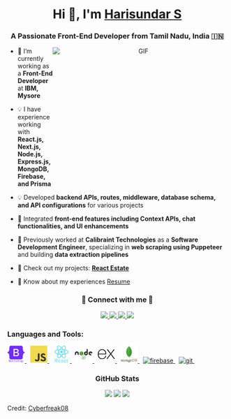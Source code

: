 <h1 align="center">Hi 👋, I'm <a href="https://Cyberfreak08.github.io/Me.io/" target="blank">Harisundar S</a></h1>
<h3 align="center">A Passionate Front-End Developer from Tamil Nadu, India 🇮🇳</h3>

<a target="_blank" align="center">
  <img align="right" top="500" height="300" width="400" alt="GIF" src="https://media.giphy.com/media/SWoSkN6DxTszqIKEqv/giphy.gif">
</a>

- 🔬 I’m currently working as a **Front-End Developer** at **IBM, Mysore**

- 💡 I have experience working with **React.js, Next.js, Node.js, Express.js, MongoDB, Firebase, and Prisma**

- 💡 Developed **backend APIs, routes, middleware, database schema, and API configurations** for various projects

- 🔨 Integrated **front-end features including Context APIs, chat functionalities, and UI enhancements**

- 🔬 Previously worked at **Calibraint Technologies** as a **Software Development Engineer**, specializing in **web scraping using Puppeteer** and building **data extraction pipelines**

- 📝 Check out my projects: **[React Estate](https://github.com/Cyberfreak08/react-estate-ui)**

- 📝 Know about my experiences <a href="https://drive.google.com/file/d/1wDkt1NzAb0PSD4PCSx8DlI8237GcYQ5f/view?usp=sharing" target="blank">Resume</a>

<h3 align="center"> 👥 Connect with me 🤝</h3>
<p align="center">
 <div align="center"  class="icons-social">
        <a target="_blank" href="https://www.linkedin.com/in/harisundar-sivakumar-50b12a23a/">
            <img src="https://img.icons8.com/doodle/40/000000/linkedin--v2.png">
        </a>
        <a target="_blank" href="https://github.com/Cyberfreak08">
            <img src="https://img.icons8.com/doodle/40/000000/github--v1.png">
        </a>
        <a target="_blank" href="https://stackoverflow.com/users/20377007/harisundar-s?tab=profile">
            <img src="https://img.icons8.com/external-tal-revivo-color-tal-revivo/40/000000/external-stack-overflow-is-a-question-and-answer-site-for-professional-logo-color-tal-revivo.png">
        </a>
        <a target="_blank" href="https://www.instagram.com/born_._.hyper_._/">
            <img src="https://img.icons8.com/doodle/40/000000/instagram-new--v2.png">
        </a>
    </div>
</p>

<h3 align="left">Languages and Tools:</h3>
<p align="left"> 
  <a href="https://getbootstrap.com" target="_blank"> <img src="https://raw.githubusercontent.com/devicons/devicon/master/icons/bootstrap/bootstrap-plain-wordmark.svg" alt="bootstrap" width="40" height="40"/> </a>&nbsp; 
  <a href="https://developer.mozilla.org/en-US/docs/Web/JavaScript" target="_blank"> <img src="https://raw.githubusercontent.com/devicons/devicon/master/icons/javascript/javascript-original.svg" alt="javascript" width="40" height="40"/> </a>&nbsp;
  <a href="https://reactjs.org/" target="_blank"> <img src="https://raw.githubusercontent.com/devicons/devicon/master/icons/react/react-original-wordmark.svg" alt="react" width="40" height="40"/> </a>&nbsp;
  <a href="https://nodejs.org/" target="_blank"> <img src="https://raw.githubusercontent.com/devicons/devicon/master/icons/nodejs/nodejs-original-wordmark.svg" alt="nodejs" width="40" height="40"/> </a>&nbsp;
  <a href="https://expressjs.com/" target="_blank"> <img src="https://raw.githubusercontent.com/devicons/devicon/master/icons/express/express-original.svg" alt="express" width="40" height="40"/> </a>&nbsp;
  <a href="https://www.mongodb.com/" target="_blank"> <img src="https://raw.githubusercontent.com/devicons/devicon/master/icons/mongodb/mongodb-original-wordmark.svg" alt="mongodb" width="40" height="40"/> </a>&nbsp;
  <a href="https://firebase.google.com/" target="_blank"> <img src="https://www.vectorlogo.zone/logos/firebase/firebase-icon.svg" alt="firebase" width="40" height="40"/> </a>&nbsp;
  <a href="https://git-scm.com/" target="_blank"> <img src="https://www.vectorlogo.zone/logos/git-scm/git-scm-icon.svg" alt="git" width="40" height="40"/> </a>&nbsp;
</p>

<h3 align="center">GitHub Stats</h3>
<div align="center">
  <img style="height: auto; width: 40%;" src="https://github-readme-stats.vercel.app/api?username=Cyberfreak08&theme=tokyonight&hide_border=false&include_all_commits=false&count_private=false" />
  <img style="height: auto; width: 40%;" src="https://github-readme-streak-stats.herokuapp.com/?user=Cyberfreak08&theme=dark&hide_border=false" />
  <img style="height: auto; width: 40%;" src="https://github-readme-stats.vercel.app/api/top-langs/?username=Cyberfreak08&theme=dark&hide_border=false&include_all_commits=false&count_private=false&layout=compact" />
</div>

Credit: [Cyberfreak08](https://github.com/Cyberfreak08)
